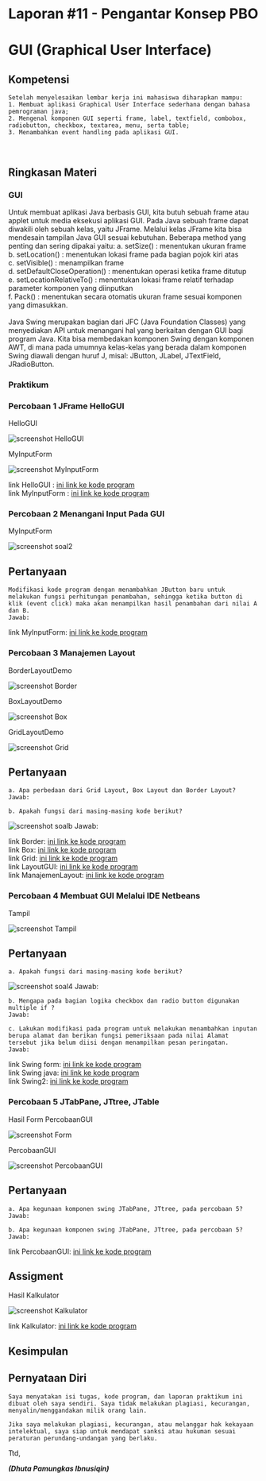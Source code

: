 # Laporan #11 - Pengantar Konsep PBO

# GUI (Graphical User Interface)	

## Kompetensi

	Setelah menyelesaikan lembar kerja ini mahasiswa diharapkan mampu: 
	1. Membuat aplikasi Graphical User Interface sederhana dengan bahasa pemrograman java; 
	2. Mengenal komponen GUI seperti frame, label, textfield, combobox, radiobutton, checkbox, textarea, menu, serta table; 
	3. Menambahkan event handling pada aplikasi GUI.
  

## Ringkasan Materi

### GUI 
Untuk membuat aplikasi Java berbasis GUI, kita butuh sebuah frame atau applet untuk media eksekusi aplikasi GUI. Pada Java sebuah frame dapat diwakili oleh sebuah kelas, yaitu JFrame. Melalui kelas JFrame kita bisa mendesain tampilan Java GUI sesuai kebutuhan. Beberapa method yang penting dan sering dipakai yaitu:
	a. setSize() : menentukan ukuran frame  
	b. setLocation() : menentukan lokasi frame pada bagian pojok kiri atas  
	c. setVisible() : menampilkan frame  
	d. setDefaultCloseOperation() : menentukan operasi ketika frame ditutup  
	e. setLocationRelativeTo() : menentukan lokasi frame relatif terhadap parameter komponen yang diinputkan  
	f. Pack() : menentukan secara otomatis ukuran frame sesuai komponen yang dimasukkan.<br><br>
Java Swing merupakan bagian dari JFC (Java Foundation Classes) yang menyediakan API untuk menangani hal yang berkaitan dengan GUI bagi program Java.  Kita bisa membedakan komponen Swing dengan komponen AWT, di mana pada umumnya kelas-kelas yang berada dalam komponen Swing diawali dengan huruf J, misal: JButton, JLabel, JTextField, JRadioButton.

### Praktikum

### Percobaan 1 JFrame HelloGUI 

HelloGUI

![screenshot HelloGUI](img/soalno1/1HasilHelloGui.PNG)

MyInputForm

![screenshot MyInputForm](img/soalno1/1srcHelloGUI.PNG)

link HelloGUI : [ini  link ke kode program](../../src/11_ID_GUI/jobsheet11/HelloGui1941723014Dhuta.java)<br>
link MyInputForm : [ini  link ke kode program](../../src/11_ID_GUI/jobsheet11/MyInputForm1941723014Dhuta.java)

### Percobaan 2  Menangani Input Pada GUI 

MyInputForm

![screenshot soal2](img/soalno2/soal2.PNG)

## Pertanyaan

	Modifikasi kode program dengan menambahkan JButton baru untuk melakukan fungsi perhitungan penambahan, sehingga ketika button di klik (event click) maka akan menampilkan hasil penambahan dari nilai A dan B.
	Jawab:

link MyInputForm: [ini  link ke kode program](../../src/11_ID_GUI/percobaan2/MyInputForm1941723014.java)

### Percobaan 3 Manajemen Layout 

BorderLayoutDemo

![screenshot Border](img/soalno3/1.PNG)

BoxLayoutDemo

![screenshot Box](img/soalno3/1.PNG)

GridLayoutDemo

![screenshot Grid](img/soalno3/1.PNG)

## Pertanyaan

	a. Apa perbedaan dari Grid Layout, Box Layout dan Border Layout? 
	Jawab:

	b. Apakah fungsi dari masing-masing kode berikut? 
![screenshot soalb](img/soalno3/soal3b.PNG)
	Jawab:

link Border: [ini  link ke kode program](../../src/11_ID_GUI/percobaan3/Border1941723014Dhuta.java)<br>
link Box: [ini  link ke kode program](../../src/11_ID_GUI/Box1941723014Dhuta.java)<br>
link Grid: [ini  link ke kode program](../../src/11_ID_GUI/Grid1941723014Dhuta.java)<br>
link LayoutGUI: [ini  link ke kode program](../../src/11_ID_GUI/LayoutGUI1941723014Dhuta.java)<br>
link ManajemenLayout: [ini  link ke kode program](../../src/11_ID_GUI/ManajemenLayout1941723014Dhuta.java)

### Percobaan 4 Membuat GUI Melalui IDE Netbeans 

Tampil

![screenshot Tampil](img/soalno4/Tampil.PNG)

## Pertanyaan
	a. Apakah fungsi dari masing-masing kode berikut? 
![screenshot soal4](img/soalno4/soal.PNG)
	Jawab:

	b. Mengapa pada bagian logika checkbox dan radio button digunakan multiple if ?
	Jawab:

	c. Lakukan modifikasi pada program untuk melakukan menambahkan inputan berupa alamat dan berikan fungsi pemeriksaan pada nilai Alamat tersebut jika belum diisi dengan menampilkan pesan peringatan.
	Jawab: 

link Swing form: [ini  link ke kode program](../../src/11_ID_GUI/perconbaan4/Swing1941723014Dhuta.form)<br>
link Swing java: [ini  link ke kode program](../../src/11_ID_GUI/Swing1941723014Dhuta.java)<br>
link Swing2: [ini  link ke kode program](../../src/11_ID_GUI/Swing21941723014Dhuta.java)

### Percobaan 5 JTabPane, JTtree, JTable

Hasil Form PercobaanGUI

![screenshot Form](img/soalno5/HasilSoal5.PNG)

PercobaanGUI

![screenshot PercobaanGUI](img/soalno5/HasilsrcNo5.PNG)

## Pertanyaan

	a. Apa kegunaan komponen swing JTabPane, JTtree, pada percobaan 5?
	Jawab:

	b. Apa kegunaan komponen swing JTabPane, JTtree, pada percobaan 5?
	Jawab:

link PercobaanGUI: [ini  link ke kode program](../../src/11_ID_GUI/percobaan5/PercobaanGUI1941723014Dhuta.java)

## Assigment

Hasil Kalkulator

![screenshot Kalkulator](img/Asiggement/HasilKalkulator.PNG)

link Kalkulator: [ini  link ke kode program](../../src/11_ID_GUI/Assigment/Calculate1941723014Dhuta.java)

## Kesimpulan

## Pernyataan Diri

	Saya menyatakan isi tugas, kode program, dan laporan praktikum ini dibuat oleh saya sendiri. Saya tidak melakukan plagiasi, kecurangan, menyalin/menggandakan milik orang lain.

	Jika saya melakukan plagiasi, kecurangan, atau melanggar hak kekayaan intelektual, saya siap untuk mendapat sanksi atau hukuman sesuai peraturan perundang-undangan yang berlaku.

Ttd,

***(Dhuta Pamungkas Ibnusiqin)***